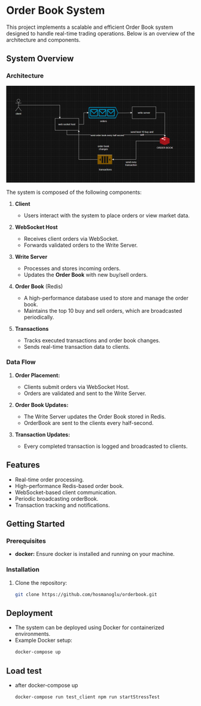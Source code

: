 # Order Book System

This project implements a scalable and efficient Order Book system designed to handle real-time trading operations. Below is an overview of the architecture and components.

## System Overview

### Architecture

![Order Book Architecture](images/order_book.png)

The system is composed of the following components:

1. **Client**
   - Users interact with the system to place orders or view market data.

2. **WebSocket Host**
   - Receives client orders via WebSocket.
   - Forwards validated orders to the Write Server.

3. **Write Server**
   - Processes and stores incoming orders.
   - Updates the **Order Book** with new buy/sell orders.

4. **Order Book** (Redis)
   - A high-performance database used to store and manage the order book.
   - Maintains the top 10 buy and sell orders, which are broadcasted periodically.

5. **Transactions**
   - Tracks executed transactions and order book changes.
   - Sends real-time transaction data to clients.

### Data Flow

1. **Order Placement:**
   - Clients submit orders via WebSocket Host.
   - Orders are validated and sent to the Write Server.

2. **Order Book Updates:**
   - The Write Server updates the Order Book stored in Redis.
   - OrderBook are sent to the clients every half-second.

3. **Transaction Updates:**
   - Every completed transaction is logged and broadcasted to clients.

## Features

- Real-time order processing.
- High-performance Redis-based order book.
- WebSocket-based client communication.
- Periodic broadcasting orderBook.
- Transaction tracking and notifications.

## Getting Started

### Prerequisites

- **docker:** Ensure docker is installed and running on your machine.

### Installation

1. Clone the repository:
   ```bash
   git clone https://github.com/hosmanoglu/orderbook.git
   ```

## Deployment

- The system can be deployed using Docker for containerized environments.
- Example Docker setup:
  ```bash
  docker-compose up
  ```

## Load test
- after  docker-compose up
    ```bash
    docker-compose run test_client npm run startStressTest
    ```

